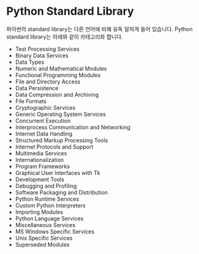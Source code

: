 # Python Standard Library
파이썬의 standard library는 다른 언어에 비해 유독 알차게 들어 있습니다. Python standard library는 아래와 같이 카테고리화 합니다.

- Test Processing Services
- Binary Data Services
- Data Types
- Numeric and Mathematical Modules
- Functional Programming Modules
- File and Directory Access
- Data Persistence
- Data Compression and Archiving
- File Formats
- Cryptographic Services
- Generic Operating System Services
- Concurrent Execution
- Interprocess Communication and Networking
- Internet Data Handling
- Structured Markup Processing Tools
- Internet Protocols and Support
- Multimedia Services
- Internationalization
- Program Frameworks
- Graphical User Interfaces with Tk
- Development Tools
- Debugging and Profiling
- Software Packaging and Distribution
- Python Runtime Services
- Custom Python Interpreters
- Importing Modules
- Python Language Services
- Miscellaneous Services
- MS Windows Specific Services
- Unix Specific Services
- Superseded Modules
